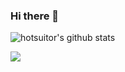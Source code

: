 ### Hi there 👋

<!--
**touxing/touxing** is a ✨ _special_ ✨ repository because its `README.md` (this file) appears on your GitHub profile.

Here are some ideas to get you started:

- 🔭 I’m currently working on ZCY
- 🌱 I’m currently learning TS and golang
- 👯 I’m looking to collaborate on ...
- 🤔 I’m looking for help with  
- 💬 Ask me about ...
- 📫 How to reach me: ...
- 😄 Pronouns: ...
- ⚡ Fun fact: boring man in some times
-->

![hotsuitor's github stats](https://github-readme-stats.vercel.app/api?username=touxing&show_icons=true&include_all_commits=true&theme=gruvbox)

<div style="display:flex;">
  <a href="https://github.com/touxing/touxing">
    <img align="center" src="https://github-readme-stats.vercel.app/api/top-langs/?username=touxing&layout=compact&theme=gruvbox" />
  </a>
</div>
  
<!-- <div style="display:flex;">
  <a href="https://github.com/touxing/echarts3-chinese-map-drill-down">
    <img align="center" src="https://github-readme-stats.vercel.app/api/pin/?username=touxing&repo=echarts3-chinese-map-drill-down&theme=gruvbox" />
  </a>

  <a href="https://github.com/touxing/blog">
    <img align="center" src="https://github-readme-stats.vercel.app/api/pin/?username=touxing&repo=blog&theme=gruvbox" />
  </a>
</div> -->
